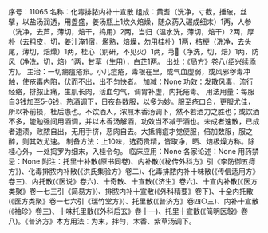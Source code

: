 序号：11065
名称：化毒排脓内补十宣散
组成：黄耆（洗净，寸截，捶破，丝擘，以盐汤润透，用盏盛，姜汤瓶上1炊久焙燥，随众药入碾成细末）1两，人参（洗净，去芦，薄切，焙干，捣用）2两，当归（温水洗，薄切，焙干）2两，厚朴（去粗皮，切，姜汁淹1宿，爁熟，焙燥，勿用桂朴）1两，桔梗（洗净，去头尾，薄切，焙燥）1两，桂心（别研，不见火）1两，芎（净洗，切，焙）1两，防风（净洗，切，焙）1两，甘草（生用），白芷1两。
出处：《局方》卷八(绍兴续添方)。
主治：一切痈疽疮疖。小儿痘疮，毒根在里，或气血虚弱，或风邪秽毒冲触，使疮毒内陷，伏而不出，出不匀快者。
加减：None
功效：发散风毒，流行经络，排脓止痛，生肌长肉，活血匀气，调胃补虚，内托疮毒。
用法用量：每服自3钱加至5-6钱，热酒调下，日夜各数服，以多为妙。服至疮口合，更服尤佳，所以补前损，杜后患也。不饮酒人，浓煎木香汤调下，然不若酒力之胜也；或饮酒不多，能勉强间用酒调，并以木香汤解酒，功效当不减于酒也。未成者速散，已成者速溃，败脓自出，无用手挤，恶肉自去。大抵痈疽才觉便服，倍加数服，服之醉，则其效尤速。
制备方法：上10味，选药贵精，皆取净，晒、焙极燥方称。除桂心外，一处捣罗为细末，入桂令匀。
临床应用：None
各家论述：None
用药禁忌：None
附注：托里十补散(原书同卷)、内补散(《秘传外科方》引《李防御五痔方》)、化毒排脓内补散(《洪氏集验方》卷二)、化毒排脓内补十味散(《传信适用方》卷三)、内托散(《医说》卷六)、十奇散、十宣散(《济生》卷六)、十宣内补散(《医方类聚》卷一七三引《简易方》)、排脓内补十宣散(《外科精要》卷下)、十全内托散(《医方类聚》卷一七六引《瑞竹堂方》)、托里散(《普济方》卷四○三)、内补十宣散(《袖珍》卷三)、十味托里散(《外科启玄》卷十一)、托里十宣散(《简明医彀》卷八)。《普济方》本方用法：为末，拌匀，木香、紫草汤调下。
